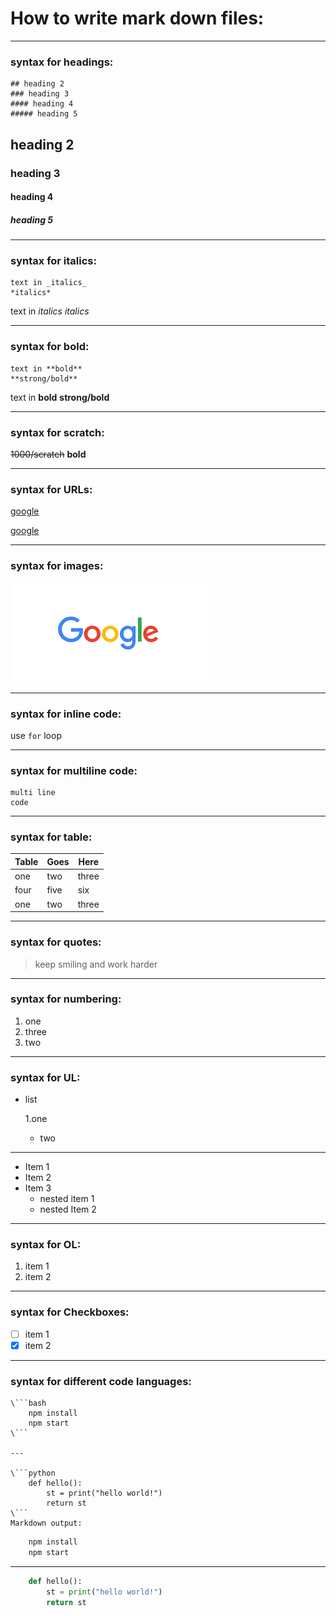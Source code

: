 # How to write mark down files:



---
<!-- for headings -->
### syntax for headings:

```
## heading 2
### heading 3
#### heading 4
##### heading 5
```

## heading 2
### heading 3
#### heading 4
##### heading 5

***
<!--for italics-->
### syntax for italics:
```
text in _italics_
*italics*
```

text in _italics_
*italics*

---
<!--for strong-->
### syntax for bold:
```
text in **bold**
**strong/bold**
```

text in **bold**
**strong/bold**

---
<!--to scratch the text-->
### syntax for scratch:
~~1000/scratch~~ **bold**

---
<!--links-->
### syntax for URLs:
[google](https://www.google.com)

[google](https://www.google.com "google")

---
<!--to provide images-->
### syntax for images:

![google](google.png)

---
<!--to provide code-->
### syntax for inline code:
use `for` loop

---
<!--multi line code-->
### syntax for multiline code:
```
multi line 
code
```
---
<!--for creating table-->
### syntax for table:
|Table |Goes |Here |
|--- |--- |--- |
|one |two |three|
|four |five |six |
|one |two |three|

---
<!--for quotes-->
### syntax for quotes:
>keep smiling and work harder
---
<!--points with numbering-->
### syntax for numbering:
1. one
2. three
1. two
---
<!--points with UL-->
### syntax for UL:
- list

	1.one
	- two
---
* Item 1
* Item 2
* Item 3
	* nested item 1
	* nested Item 2
---	
<!--OL-->
### syntax for OL:
1. item 1
2. item 2
---
<!--check boxes-->
### syntax for Checkboxes:
- [ ] item 1
- [x] item 2
---
<!--code stuff-->
### syntax for different code languages:
```
\```bash
	npm install
	npm start
\```

---

\```python
	def hello():
		st = print("hello world!")
		return st
\```
Markdown output:
```

```bash
	npm install
	npm start
```

---

```python
	def hello():
		st = print("hello world!")
		return st
```
